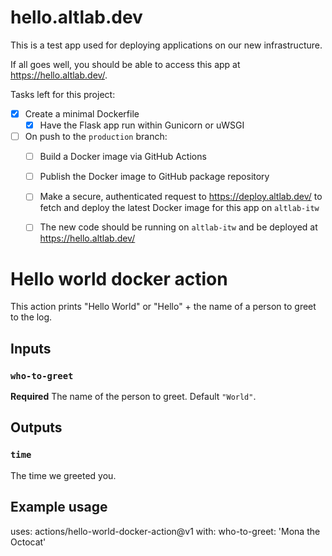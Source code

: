 hello.altlab.dev
================

This is a test app used for deploying applications on our new
infrastructure.

If all goes well, you should be able to access this app at <https://hello.altlab.dev/>.


Tasks left for this project:

 - [x] Create a minimal Dockerfile
    - [x] Have the Flask app run within Gunicorn or uWSGI
 - [ ] On push to the `production` branch:
     - [ ] Build a Docker image via GitHub Actions
     - [ ] Publish the Docker image to GitHub package repository
     - [ ] Make a secure, authenticated request to <https://deploy.altlab.dev/> to fetch and deploy the latest Docker image for this app on `altlab-itw`
     - [ ] The new code should be running on `altlab-itw` and be deployed at <https://hello.altlab.dev/>



# Hello world docker action

This action prints "Hello World" or "Hello" + the name of a person to greet to the log.

## Inputs

### `who-to-greet`

**Required** The name of the person to greet. Default `"World"`.

## Outputs

### `time`

The time we greeted you.

## Example usage

uses: actions/hello-world-docker-action@v1
with:
  who-to-greet: 'Mona the Octocat'